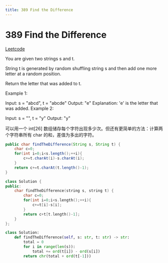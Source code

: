 ```yaml
---
title: 389 Find the Difference
---
```


# 389 Find the Difference

[Leetcode](https://leetcode.com/problems/find-the-difference/)

You are given two strings s and t.

String t is generated by random shuffling string s and then add one more letter at a random position.

Return the letter that was added to t.

 

Example 1:

Input: s = "abcd", t = "abcde"
Output: "e"
Explanation: 'e' is the letter that was added.
Example 2:

Input: s = "", t = "y"
Output: "y"

可以用一个 int[26] 数组储存每个字符出现多少次。但还有更简单的方法：计算两个字符串所有 char 的和，差值为多出的字符。

```java
public char findTheDifference(String s, String t) {
    char c=0;
    for(int i=0;i<s.length();++i){
        c+=t.charAt(i)-s.charAt(i);
    }
    return c+=t.charAt(t.length()-1);
}
```

```cpp
class Solution {
public:
    char findTheDifference(string s, string t) {
        char c=0;
        for(int i=0;i<s.length();++i){
            c+=t[i]-s[i];
        }
        return c+t[t.length()-1];
    }
};
```

```python
class Solution:
    def findTheDifference(self, s: str, t: str) -> str:
        total = 0
        for i in range(len(s)):
            total += ord(t[i]) - ord(s[i])
        return chr(total + ord(t[-1]))
```
